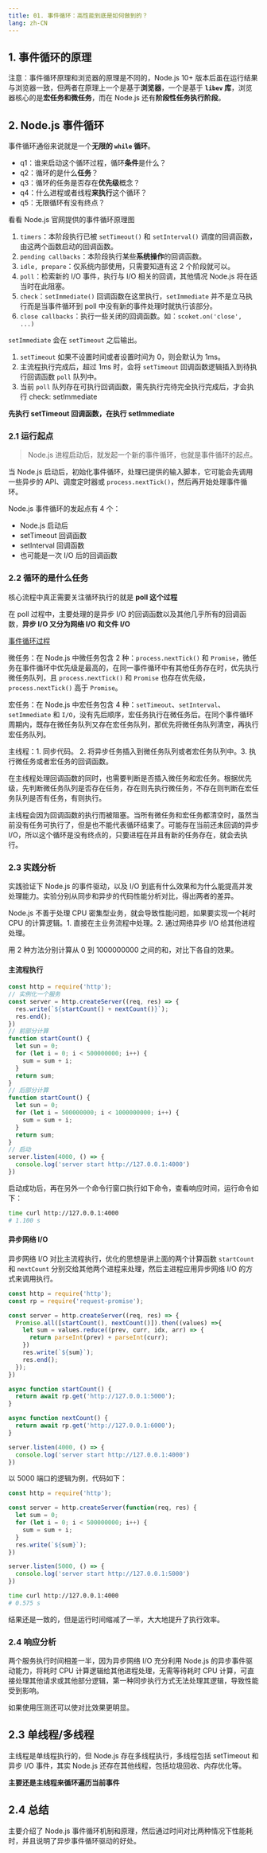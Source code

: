 ```yaml
---
title: 01. 事件循环：高性能到底是如何做到的？
lang: zh-CN
---
```


## 1. 事件循环的原理

注意：事件循环原理和浏览器的原理是不同的，Node.js 10+ 版本后虽在运行结果与浏览器一致，但两者在原理上一个是基于**浏览器**，一个是基于 **`libev` 库**，浏览器核心的是**宏任务和微任务**，而在 Node.js 还有**阶段性任务执行阶段**。

## 2. Node.js 事件循环

事件循环通俗来说就是一个**无限的 `while` 循环**。

- q1：谁来启动这个循环过程，循环**条件**是什么？
- q2：循环的是什么**任务**？
- q3：循环的任务是否存在**优先级**概念？
- q4：什么进程或者线程**来执行**这个循环？
- q5：无限循环有没有终点？

看看 Node.js 官网提供的事件循环原理图

1. `timers`：本阶段执行已被 `setTimeout()` 和 `setInterval()` 调度的回调函数，由这两个函数启动的回调函数。
2. `pending callbacks`：本阶段执行某些**系统操作**的回调函数。
3. `idle, prepare`：仅系统内部使用，只需要知道有这 2 个阶段就可以。
4. `poll`：检索新的 I/O 事件，执行与 I/O 相关的回调，其他情况 Node.js 将在适当时在此阻塞。
5. `check`：`setImmediate()` 回调函数在这里执行，`setImmediate` 并不是立马执行而是当事件循环到 poll 中没有新的事件处理时就执行该部分。
6. `close callbacks`：执行一些关闭的回调函数。如：`scoket.on('close', ...)`

`setImmediate` 会在 `setTimeout` 之后输出。

1. `setTimeout` 如果不设置时间或者设置时间为 0，则会默认为 1ms。
2. 主流程执行完成后，超过 1ms 时，会将 `setTimeout` 回调函数逻辑插入到待执行回调函数 `poll` 队列中。
3. 当前 `poll` 队列存在可执行回调函数，需先执行完待完全执行完成后，才会执行 check: setImmediate

**先执行 setTimeout 回调函数，在执行 setImmediate**

### 2.1 运行起点

> Node.js 进程启动后，就发起一个新的事件循环，也就是事件循环的起点。

当 Node.js 启动后，初始化事件循环，处理已提供的输入脚本，它可能会先调用一些异步的 API、调度定时器或 `process.nextTick()`，然后再开始处理事件循环。

Node.js 事件循环的发起点有 4 个：

- Node.js 启动后
- setTimeout 回调函数
- setInterval 回调函数
- 也可能是一次 I/O 后的回调函数

### 2.2 循环的是什么任务

核心流程中真正需要关注循环执行的就是 **poll 这个过程**

在 poll 过程中，主要处理的是异步 I/O 的回调函数以及其他几乎所有的回调函数，**异步 I/O 又分为网络 I/O 和文件 I/O**

[事件循环过程](./img/event_loop.png)

微任务：在 Node.js 中微任务包含 2 种：`process.nextTick()` 和 `Promise`，微任务在事件循环中优先级是最高的，在同一事件循环中有其他任务存在时，优先执行微任务队列，且 `process.nextTick()` 和 `Promise` 也存在优先级，`process.nextTick()` 高于 `Promise`。

宏任务：在 Node.js 中宏任务包含 4 种：`setTimeout`、`setInterval`、`setImmediate` 和 `I/O`，没有先后顺序，宏任务执行在微任务后。在同个事件循环周期内，既存在微任务队列又存在宏任务队列，那优先将微任务队列清空，再执行宏任务队列。

主线程：1. 同步代码。 2. 将异步任务插入到微任务队列或者宏任务队列中。3. 执行微任务或者宏任务的回调函数。

在主线程处理回调函数的同时，也需要判断是否插入微任务和宏任务。根据优先级，先判断微任务队列是否存在任务，存在则先执行微任务，不存在则判断在宏任务队列是否有任务，有则执行。

主线程会因为回调函数的执行而被阻塞。当所有微任务和宏任务都清空时，虽然当前没有任务可执行了，但是也不能代表循环结束了。可能存在当前还未回调的异步 I/O，所以这个循环是没有终点的，只要进程在并且有新的任务存在，就会去执行。

### 2.3 实践分析

实践验证下 Node.js 的事件驱动，以及 I/O 到底有什么效果和为什么能提高并发处理能力。实验分别从同步和异步的代码性能分析对比，得出两者的差异。

Node.js 不善于处理 CPU 密集型业务，就会导致性能问题，如果要实现一个耗时 CPU 的计算逻辑。1. 直接在主业务流程中处理。2. 通过网络异步 I/O 给其他进程处理。

用 2 种方法分别计算从 0 到 1000000000 之间的和，对比下各自的效果。

#### 主流程执行

```js
const http = require('http');
// 实例化一个服务
const server = http.createServer((req, res) => {
  res.write(`${startCount() + nextCount()}`);
  res.end();
})
// 前部分计算
function startCount() {
  let sun = 0;
  for (let i = 0; i < 500000000; i++) {
    sum = sum + i;
  }
  return sum;
}
// 后部分计算
function startCount() {
  let sun = 0;
  for (let i = 500000000; i < 1000000000; i++) {
    sum = sum + i;
  }
  return sum;
}
// 启动
server.listen(4000, () => {
  console.log('server start http://127.0.0.1:4000')
})
```

启动成功后，再在另外一个命令行窗口执行如下命令，查看响应时间，运行命令如下：

```sh
time curl http://127.0.0.1:4000
# 1.100 s
```

#### 异步网络 I/O

异步网络 I/O 对比主流程执行，优化的思想是讲上面的两个计算函数 `startCount` 和 `nextCount` 分别交给其他两个进程来处理，然后主进程应用异步网络 I/O 的方式来调用执行。

```js
const http = require('http');
const rp = require('request-promise');

const server = http.createServer((req, res) => {
  Promise.all([startCount(), nextCount()]).then((values) =>{
    let sum = values.reduce((prev, curr, idx, arr) => {
      return parseInt(prev) + parseInt(curr);
    })
    res.write(`${sum}`);
    res.end();
  });
})

async function startCount() {
  return await rp.get('http://127.0.0.1:5000');
}

async function nextCount() {
  return await rp.get('http://127.0.0.1:6000');
}

server.listen(4000, () => {
  console.log('server start http://127.0.0.1:4000')
})
```

以 5000 端口的逻辑为例，代码如下：

```js
const http = require('http');

const server = http.createServer(function(req, res) {
  let sum = 0;
  for (let i = 0; i < 500000000; i++) {
    sum = sum + i;
  }
  res.write(`${sum}`);
})

server.listen(5000, () => {
  console.log('server start http://127.0.0.1:5000')
})
```

```sh
time curl http://127.0.0.1:4000
# 0.575 s
```

结果还是一致的，但是运行时间缩减了一半，大大地提升了执行效率。

### 2.4 响应分析

两个服务执行时间相差一半，因为异步网络 I/O 充分利用 Node.js 的异步事件驱动能力，将耗时 CPU 计算逻辑给其他进程处理，无需等待耗时 CPU 计算，可直接处理其他请求或其他部分逻辑，第一种同步执行方式无法处理其逻辑，导致性能受到影响。

如果使用压测还可以使对比效果更明显。

## 2.3 单线程/多线程

主线程是单线程执行的，但 Node.js 存在多线程执行，多线程包括 setTimeout 和 异步 I/O 事件，其实 Node.js 还存在其他线程，包括垃圾回收、内存优化等。

**主要还是主线程来循环遍历当前事件**

## 2.4 总结

主要介绍了 Node.js 事件循环机制和原理，然后通过时间对比两种情况下性能耗时，并且说明了异步事件循环驱动的好处。
